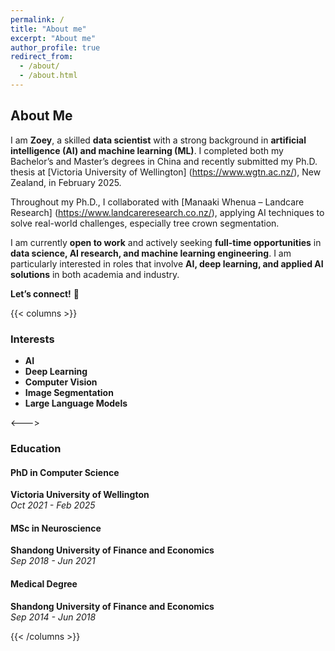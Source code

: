 ```yaml
---
permalink: /
title: "About me"
excerpt: "About me"
author_profile: true
redirect_from: 
  - /about/
  - /about.html
---
```


## About Me  

I am **Zoey**, a skilled **data scientist** with a strong background in **artificial intelligence (AI) and machine learning (ML)**. I completed both my Bachelor’s and Master’s degrees in China and recently submitted my Ph.D. thesis at [Victoria University of Wellington] (https://www.wgtn.ac.nz/), New Zealand, in February 2025.  

Throughout my Ph.D., I collaborated with [Manaaki Whenua – Landcare Research] (https://www.landcareresearch.co.nz/), applying AI techniques to solve real-world challenges, especially tree crown segmentation. 

I am currently **open to work** and actively seeking **full-time opportunities** in **data science, AI research, and machine learning engineering**. I am particularly interested in roles that involve **AI, deep learning, and applied AI solutions** in both academia and industry.  

**Let’s connect!** 🚀


{{< columns >}}

### Interests  

- **AI**  
- **Deep Learning**  
- **Computer Vision**  
- **Image Segmentation**  
- **Large Language Models**  

<--->

### Education  

#### **PhD in Computer Science**  
**Victoria University of Wellington**  
_Oct 2021 - Feb 2025_  

#### **MSc in Neuroscience**  
**Shandong University of Finance and Economics**  
_Sep 2018 - Jun 2021_  

#### **Medical Degree**  
**Shandong University of Finance and Economics**  
_Sep 2014 - Jun 2018_  

{{< /columns >}}

